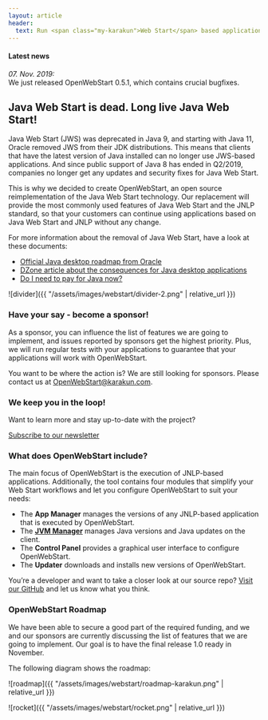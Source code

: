 ```yaml
---
layout: article
header:
  text: Run <span class="my-karakun">Web Start</span> based application after the release of <span class="my-karakun">Java 11</span>
---
```


<div class="latest-news">
<h4>Latest news</h4>
<em>07. Nov. 2019:</em><br/>
We just released OpenWebStart 0.5.1, which contains crucial bugfixes.
</div>

## Java Web Start is dead. Long live Java Web Start!
Java Web Start (JWS) was deprecated in Java 9, and starting with Java 11, Oracle removed JWS from their JDK distributions.
This means that clients that have the latest version of Java installed can no longer use JWS-based applications.
And since public support of Java 8 has ended in Q2/2019, companies no longer get any updates and security fixes for Java Web Start.

This is why we decided to create <span class="text-highlight">Open<span>WebStart</span></span>, an open source reimplementation of the Java Web Start technology.
Our replacement will provide the most commonly used features of Java Web Start and the JNLP standard, 
so that your customers can continue using applications based on Java Web Start and JNLP without any change.

For more information about the removal of Java Web Start, have a look at these documents:

* [Official Java desktop roadmap from Oracle](https://www.oracle.com/technetwork/java/javase/javaclientroadmapupdate2018mar-4414431.pdf)
* [DZone article about the consequences for Java desktop applications](https://dzone.com/articles/what-the-future-java-releases-will-mean-for-legacy)
* [Do I need to pay for Java now?](https://dev.karakun.com/java/2018/06/25/java-releases.html)

![divider]({{ "/assets/images/webstart/divider-2.png" | relative_url }})

### Have your say - become a sponsor!
As a sponsor, you can influence the list of features we are going to implement, and issues reported by sponsors get the highest priority. 
Plus, we will run regular tests with your applications to guarantee that your applications will work with <span class="text-highlight">Open<span>WebStart</span></span>. 

You want to be where the action is? We are still looking for sponsors. Please contact us at [OpenWebStart@karakun.com](mailto:openwebstart@karakun.com).

### We keep you in the loop!
Want to learn more and stay up-to-date with the project?

<a class="button is-medium full-width-button is-primary" href="/subscribe/">Subscribe to our newsletter</a>

### What does OpenWebStart include?
The main focus of <span class="text-highlight">Open<span>WebStart</span></span> is the execution of JNLP-based applications.
Additionally, the tool contains four modules that simplify your Web Start workflows
and let you configure <span class="text-highlight">Open<span>WebStart</span></span> to suit your needs:

- The **App Manager** manages the versions of any JNLP-based application that is executed by <span class="text-highlight">Open<span>WebStart</span></span>.
- The [**JVM Manager**](/jvm-manager) manages Java versions and Java updates on the client.
- The **Control Panel** provides a graphical user interface to configure <span class="text-highlight">Open<span>WebStart</span></span>.
- The **Updater** downloads and installs new versions of <span class="text-highlight">Open<span>WebStart</span></span>.

You’re a developer and want to take a closer look at our source repo? [Visit our GitHub](https://github.com/karakun/openwebstart) and let us know what you think.
 
### OpenWebStart Roadmap
We have been able to secure a good part of the required funding, and 
we and our sponsors are currently discussing the list of features that we are going to implement.
Our goal is to have the final release 1.0 ready in November.

The following diagram shows the roadmap:

![roadmap]({{ "/assets/images/webstart/roadmap-karakun.png" | relative_url }})

![rocket]({{ "/assets/images/webstart/rocket.png" | relative_url }})
